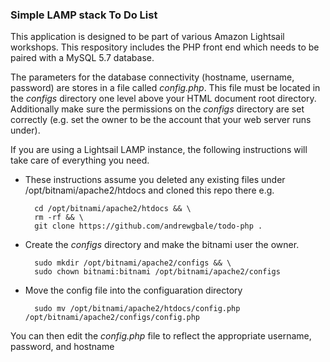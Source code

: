 ### Simple LAMP stack To Do List
This application is designed to be part of various Amazon Lightsail workshops. This respository includes the PHP front end which needs to be paired with a MySQL 5.7 database. 

The parameters for the database connectivity (hostname, username, password) are stores in a file called *config.php*. This file must be located in the *configs* directory one level above your HTML document root directory. Additionally make sure the permissions on the *configs* directory are set correctly (e.g. set the owner to be the account that your web server runs under).

If you are using a Lightsail LAMP instance, the following instructions will take care of everything you need. 

* These instructions assume you deleted any existing files under /opt/bitnami/apache2/htdocs and cloned this repo there e.g.

        cd /opt/bitnami/apache2/htdocs && \
        rm -rf && \
        git clone https://github.com/andrewgbale/todo-php .

* Create the *configs* directory and make the bitnami user the owner. 

        sudo mkdir /opt/bitnami/apache2/configs && \
        sudo chown bitnami:bitnami /opt/bitnami/apache2/configs

* Move the config file into the configuaration directory

        sudo mv /opt/bitnami/apache2/htdocs/config.php /opt/bitnami/apache2/configs/config.php

You can then edit the *config.php* file to reflect the appropriate username, password, and hostname


